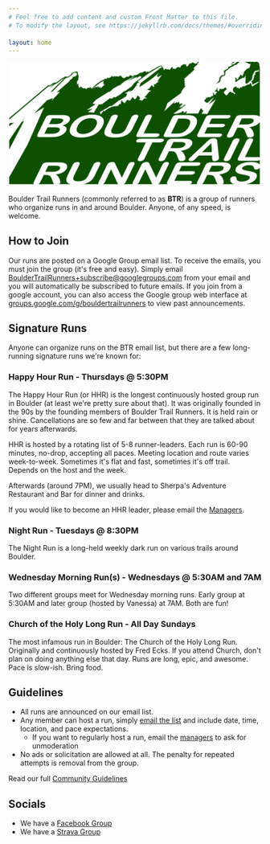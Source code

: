 ```yaml
---
# Feel free to add content and custom Front Matter to this file.
# To modify the layout, see https://jekyllrb.com/docs/themes/#overriding-theme-defaults

layout: home
---
```


![banner](banner.png)

Boulder Trail Runners (commonly referred to as **BTR**) is a group of runners who organize runs in and around Boulder. Anyone, of any speed, is welcome.

## How to Join

Our runs are posted on a Google Group email list. To receive the emails, you must join the group (it's free and easy). Simply email <a href="mailto:bouldertrailrunners+subscribe@googlegroups.com">BoulderTrailRunners+subscribe@googlegroups.com</a> from your email and you will automatically be subscribed to future emails. If you join from a google account, you can also access the Google group web interface at [groups.google.com/g/bouldertrailrunners](https://groups.google.com/g/bouldertrailrunners) to view past announcements.

## Signature Runs

Anyone can organize runs on the BTR email list, but there are a few long-running signature runs we're known for:

### Happy Hour Run - Thursdays @ 5:30PM

The Happy Hour Run (or HHR) is the longest continuously hosted group run in Boulder (at least we're pretty sure about that). It was originally founded in the 90s by the founding members of Boulder Trail Runners. It is held rain or shine. Cancellations are so few and far between that they are talked about for years afterwards.

HHR is hosted by a rotating list of 5-8 runner-leaders. Each run is 60-90 minutes, no-drop, accepting all paces. Meeting location and route varies week-to-week. Sometimes it's flat and fast, sometimes it's off trail. Depends on the host and the week.

Afterwards (around 7PM), we usually head to Sherpa's Adventure Restaurant and Bar for dinner and drinks.

If you would like to become an HHR leader, please email the [Managers](mailto:bouldertrailrunners+manager@googlegroups.com).

### Night Run - Tuesdays @ 8:30PM

The Night Run is a long-held weekly dark run on various trails around Boulder.

### Wednesday Morning Run(s) - Wednesdays @ 5:30AM and 7AM

Two different groups meet for Wednesday morning runs. Early group at 5:30AM and later group (hosted by Vanessa) at 7AM. Both are fun!

### Church of the Holy Long Run - All Day Sundays

The most infamous run in Boulder: The Church of the Holy Long Run. Originally and continuously hosted by Fred Ecks. If you attend Church, don't plan on doing anything else that day. Runs are long, epic, and awesome. Pace is slow-ish. Bring food.

## Guidelines

- All runs are announced on our email list.
- Any member can host a run, simply [email the list](mailto:bouldertrailrunners@googlegroups.com) and include date, time, location, and pace expectations.
  - If you want to regularly host a run, email the [managers](mailto:bouldertrailrunners+manager@googlegroups.com) to ask for unmoderation
- No ads or solicitation are allowed at all. The penalty for repeated attempts is removal from the group.

Read our full [Community Guidelines](guidelines/)

## Socials

- We have a [Facebook Group](https://facebook.com/BoulderTrailRunners)
- We have a [Strava Group](https://www.strava.com/clubs/boulder-trail-runners)
